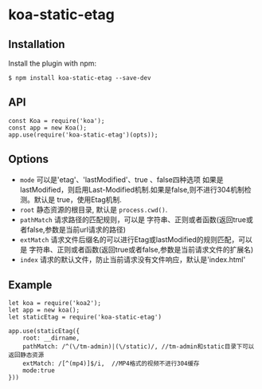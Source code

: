 koa-static-etag
===================

Installation
--------

Install the plugin with npm:

```shell
$ npm install koa-static-etag --save-dev
```


API
--------

```shell
const Koa = require('koa');
const app = new Koa();
app.use(require('koa-static-etag')(opts));
```

Options
---------------------
- `mode` 可以是'etag'、'lastModified'、true 、false四种选项 如果是lastModified，则启用Last-Modified机制.如果是false,则不进行304机制检测。默认是 true，使用Etag机制.
- `root` 静态资源的根目录, 默认是 `process.cwd()`.
- `pathMatch` 请求路径的匹配规则，可以是 字符串、正则或者函数(返回true或者false,参数是当前url请求的路径)
- `extMatch` 请求文件后缀名的可以进行Etag或lastModified的规则匹配，可以是 字符串、正则或者函数(返回true或者false,参数是当前请求文件的扩展名)
- `index` 请求的默认文件，防止当前请求没有文件响应，默认是'index.html'
 
Example
---------------------

```javasrcipt
let koa = require('koa2');    
let app = new koa();
let staticEtag = require('koa-static-etag')
    
app.use(staticEtag({
    root: __dirname,
    pathMatch: /^(\/tm-admin)|(\/static)/, //tm-admin和static目录下可以返回静态资源
    extMatch: /[^(mp4)]$/i,  //MP4格式的视频不进行304缓存
    mode:true
})) 
```